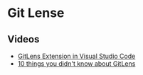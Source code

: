 # Git Lense

## Videos
- [GitLens Extension in Visual Studio Code](https://www.youtube.com/watch?v=C6wMNoe78oc)
- [10 things you didn't know about GitLens](https://www.youtube.com/watch?v=rxKGgSLwOnU)